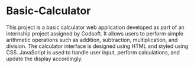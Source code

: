 # Basic-Calculator
This project is a basic calculator web application developed as part of an internship project assigned by Codsoft. It allows users to perform simple arithmetic operations such as addition, subtraction, multiplication, and division. The calculator interface is designed using HTML and styled using CSS. JavaScript is used to handle user input, perform calculations, and update the display accordingly.

